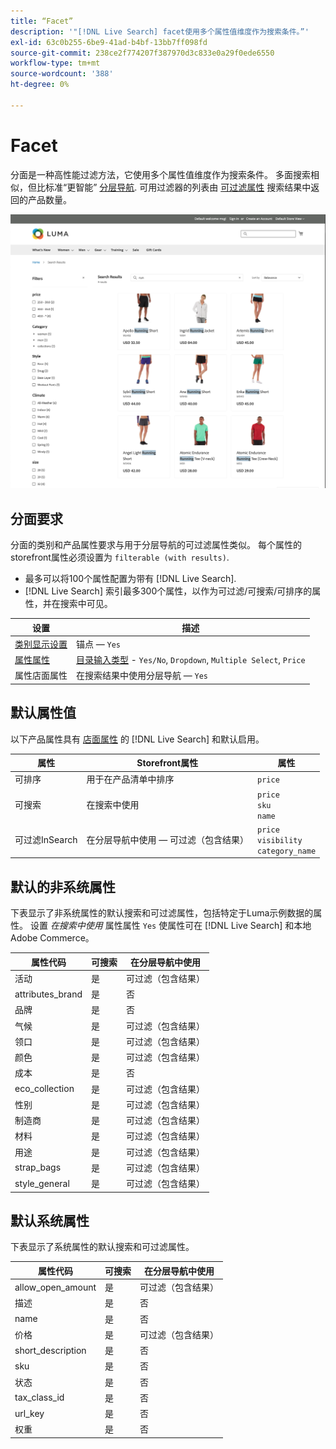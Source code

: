 ```yaml
---
title: “Facet”
description: '"[!DNL Live Search] facet使用多个属性值维度作为搜索条件。”'
exl-id: 63c0b255-6be9-41ad-b4bf-13bb7ff098fd
source-git-commit: 238ce2f774207f387970d3c833e0a29f0ede6550
workflow-type: tm+mt
source-wordcount: '388'
ht-degree: 0%

---
```


# Facet

分面是一种高性能过滤方法，它使用多个属性值维度作为搜索条件。 多面搜索相似，但比标准“更智能” [分层导航](https://docs.magento.com/user-guide/catalog/navigation-layered.html). 可用过滤器的列表由 [可过滤属性](https://docs.magento.com/user-guide/catalog/navigation-layered-filterable-attributes.html) 搜索结果中返回的产品数量。

![筛选的搜索结果](assets/storefront-search-results-run.png)

## 分面要求

分面的类别和产品属性要求与用于分层导航的可过滤属性类似。 每个属性的storefront属性必须设置为 `filterable (with results)`.

* 最多可以将100个属性配置为带有 [!DNL Live Search].
* [!DNL Live Search] 索引最多300个属性，以作为可过滤/可搜索/可排序的属性，并在搜索中可见。

| 设置 | 描述 |
|--- |--- |
| [类别显示设置](https://docs.magento.com/user-guide/catalog/categories-display-settings.html) | 锚点 —  `Yes` |
| [属性属性](https://docs.magento.com/user-guide/stores/attribute-product-create.html) | [目录输入类型](https://docs.magento.com/user-guide/stores/attributes-input-types.html) - `Yes/No`, `Dropdown`, `Multiple Select`, `Price` |
| 属性店面属性 | 在搜索结果中使用分层导航 —  `Yes` |

## 默认属性值

以下产品属性具有 [店面属性](https://docs.magento.com/user-guide/stores/attributes-product.html) 的 [!DNL Live Search] 和默认启用。

| 属性 | Storefront属性 | 属性 |
|---|---|---|
| 可排序 | 用于在产品清单中排序 | `price` |
| 可搜索 | 在搜索中使用 | `price` <br />`sku`<br />`name` |
| 可过滤InSearch | 在分层导航中使用 — 可过滤（包含结果） | `price`<br />`visibility`<br />`category_name` |

## 默认的非系统属性

下表显示了非系统属性的默认搜索和可过滤属性，包括特定于Luma示例数据的属性。 设置 *在搜索中使用* 属性属性 `Yes` 使属性可在 [!DNL Live Search] 和本地Adobe Commerce。

| 属性代码 | 可搜索 | 在分层导航中使用 |
|--- |--- |--- |
| 活动 | 是 | 可过滤（包含结果） |
| attributes_brand | 是 | 否 |
| 品牌 | 是 | 否 |
| 气候 | 是 | 可过滤（包含结果） |
| 领口 | 是 | 可过滤（包含结果） |
| 颜色 | 是 | 可过滤（包含结果） |
| 成本 | 是 | 否 |
| eco_collection | 是 | 可过滤（包含结果） |
| 性别 | 是 | 可过滤（包含结果） |
| 制造商 | 是 | 可过滤（包含结果） |
| 材料 | 是 | 可过滤（包含结果） |
| 用途 | 是 | 可过滤（包含结果） |
| strap_bags | 是 | 可过滤（包含结果） |
| style_general | 是 | 可过滤（包含结果） |

## 默认系统属性

下表显示了系统属性的默认搜索和可过滤属性。

| 属性代码 | 可搜索 | 在分层导航中使用 |
|--- |--- |--- |
| allow_open_amount | 是 | 可过滤（包含结果） |
| 描述 | 是 | 否 |
| name | 是 | 否 |
| 价格 | 是 | 可过滤（包含结果） |
| short_description | 是 | 否 |
| sku | 是 | 否 |
| 状态 | 是 | 否 |
| tax_class_id | 是 | 否 |
| url_key | 是 | 否 |
| 权重 | 是 | 否 |
